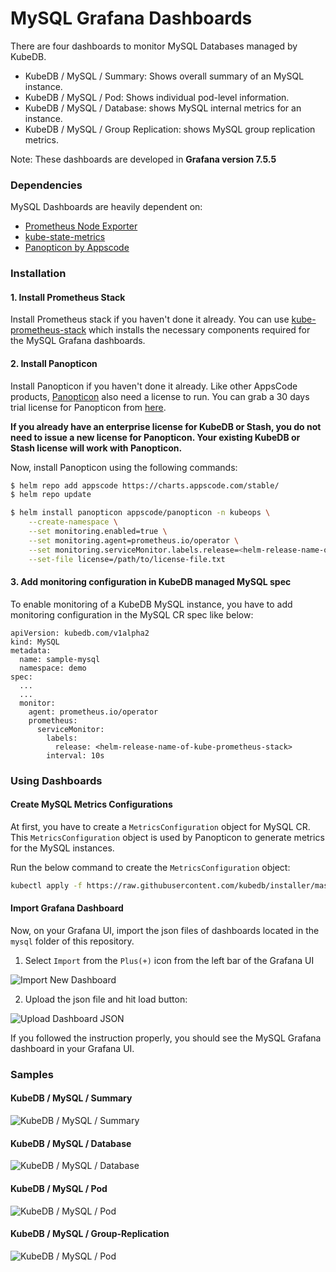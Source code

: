 # MySQL Grafana Dashboards

There are four dashboards to monitor MySQL Databases managed by KubeDB.

- KubeDB / MySQL / Summary: Shows overall summary of an MySQL instance.
- KubeDB / MySQL / Pod: Shows individual pod-level information.
- KubeDB / MySQL / Database: shows MySQL internal metrics for an instance.
- KubeDB / MySQL / Group Replication: shows MySQL group replication metrics.

Note: These dashboards are developed in **Grafana version 7.5.5**

### Dependencies

MySQL Dashboards are heavily dependent on:

- [Prometheus Node Exporter](https://github.com/prometheus/node_exporter)
- [kube-state-metrics](https://github.com/kubernetes/kube-state-metrics)
- [Panopticon by Appscode](https://blog.byte.builders/post/introducing-panopticon/)


### Installation

#### 1. Install Prometheus Stack

Install Prometheus stack if you haven't done it already. You can use [kube-prometheus-stack](https://artifacthub.io/packages/helm/prometheus-community/kube-prometheus-stack) which installs the necessary components required for the MySQL Grafana dashboards.

#### 2. Install Panopticon

Install Panopticon if you haven't done it already. Like other AppsCode products, [Panopticon](https://blog.byte.builders/post/introducing-panopticon/) also need a license to run. You can grab a 30 days trial license for Panopticon from [here](https://license-issuer.appscode.com/?p=panopticon-enterprise).

**If you already have an enterprise license for KubeDB or Stash, you do not need to issue a new license for Panopticon. Your existing KubeDB or Stash license will work with Panopticon.**

Now, install Panopticon using the following commands:

```bash
$ helm repo add appscode https://charts.appscode.com/stable/
$ helm repo update

$ helm install panopticon appscode/panopticon -n kubeops \
    --create-namespace \
    --set monitoring.enabled=true \
    --set monitoring.agent=prometheus.io/operator \
    --set monitoring.serviceMonitor.labels.release=<helm-release-name-of-kube-prometheus-stack> \
    --set-file license=/path/to/license-file.txt
```

#### 3. Add monitoring configuration in KubeDB managed MySQL spec

To enable monitoring of a KubeDB MySQL instance, you have to add monitoring configuration in the MySQL CR spec like below:

```
apiVersion: kubedb.com/v1alpha2
kind: MySQL
metadata:
  name: sample-mysql
  namespace: demo
spec:
  ...
  ...
  monitor:
    agent: prometheus.io/operator
    prometheus:
      serviceMonitor:
        labels:
          release: <helm-release-name-of-kube-prometheus-stack>
        interval: 10s
```

### Using Dashboards

#### Create MySQL Metrics Configurations

At first, you have to create a `MetricsConfiguration` object for MySQL CR. This `MetricsConfiguration` object is used by Panopticon to generate metrics for the MySQL instances.

Run the below command to create the `MetricsConfiguration` object:

```bash
kubectl apply -f https://raw.githubusercontent.com/kubedb/installer/master/charts/kubedb-metrics/templates/metricsconfig-kubedb-com-mysql.yaml
```

#### Import Grafana Dashboard

Now, on your Grafana UI, import the json files of dashboards located in the `mysql` folder of this repository.


1. Select `Import` from the `Plus(+)` icon from the left bar of the Grafana UI

![Import New Dashboard](/mysql/images/import_dashboard_1.png)

2. Upload the json file and hit load button:

![Upload Dashboard JSON](/mysql/images/import_dashboard_2.png)


If you followed the instruction properly, you should see the MySQL Grafana dashboard in your Grafana UI.

### Samples

####  KubeDB / MySQL / Summary

![KubeDB / MySQL / Summary](/mysql/images/kubedb-mysql-summary.png)

#### KubeDB / MySQL / Database

![KubeDB / MySQL / Database](/mysql/images/kubedb-mysql-database.png)

#### KubeDB / MySQL / Pod

![KubeDB / MySQL / Pod](/mysql/images/kubedb-mysql-pod.png)

#### KubeDB / MySQL / Group-Replication

![KubeDB / MySQL / Pod](/mysql/images/kubedb-mysql-group.png)